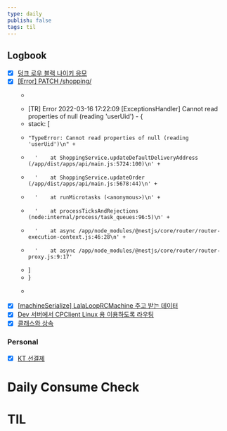 ```yaml
---
type: daily
publish: false
tags: til
---
```


## Logbook
- [x] [덩크 로우 블랙 나이키 응모](things:///show?id=MnbPTCDPVHBwgTxEQ1LjFX)
- [x] [[Error] PATCH /shopping/](things:///show?id=6dkDgeci8S1fj89QtpLeuo)
	- ```
	- [TR] Error	2022-03-16 17:22:09 [ExceptionsHandler] Cannot read properties of null (reading 'userUid') - {
	-   stack: [
	-     "TypeError: Cannot read properties of null (reading 'userUid')\n" +
	-       '    at ShoppingService.updateDefaultDeliveryAddress (/app/dist/apps/api/main.js:5724:100)\n' +
	-       '    at ShoppingService.updateOrder (/app/dist/apps/api/main.js:5678:44)\n' +
	-       '    at runMicrotasks (<anonymous>)\n' +
	-       '    at processTicksAndRejections (node:internal/process/task_queues:96:5)\n' +
	-       '    at async /app/node_modules/@nestjs/core/router/router-execution-context.js:46:28\n' +
	-       '    at async /app/node_modules/@nestjs/core/router/router-proxy.js:9:17'
	-   ]
	- }
	- ```
- [x] [[machineSerialize] LalaLoopRCMachine 주고 받는 데이터](things:///show?id=5MQdjr98hzPC4ErFmDMSXj)
- [x] [Dev 서버에서 CPClient Linux 용 이용하도록 라우팅](things:///show?id=Pd5kwwo4A46t3bsEseDDH6)
- [x] [클래스와 상속](things:///show?id=Qe4utituqXJUk1z6HWFTA8)
### Personal
- [x] [KT 선결제](things:///show?id=TGN5HVxYHeRjnEnCamTmPj)
# Daily Consume Check



# TIL






